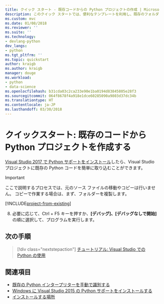 ```yaml
---
title: クイック スタート - 既存コードからの Python プロジェクトの作成 | Microsoft Docs
description: このクイック スタートでは、便利なテンプレートを利用し、既存のフォルダーから Python の Visual Studio プロジェクトを作成します。
ms.custom: mvc
ms.date: 01/08/2018
ms.reviewer: ''
ms.suite: ''
ms.technology:
- devlang-python
dev_langs:
- python
ms.tgt_pltfrm: ''
ms.topic: quickstart
author: kraigb
ms.author: kraigb
manager: douge
ms.workload:
- python
- data-science
ms.openlocfilehash: b31cda03c2ca233e90e1ba0194d83845805e28f3
ms.sourcegitcommit: 064f8678f4a918e1dce60285090a9803d37dc34b
ms.translationtype: HT
ms.contentlocale: ja-JP
ms.lasthandoff: 03/30/2018
---
```

# <a name="quickstart-create-a-python-project-from-existing-code"></a>クイックスタート: 既存のコードから Python プロジェクトを作成する

[Visual Studio 2017 で Python サポートをインストール](installing-python-support-in-visual-studio.md)したら、Visual Studio プロジェクトに既存の Python コードを簡単に取り込むことができます。

> [!Important]
> ここで説明するプロセスでは、元のソース ファイルの移動やコピーは行いません。 コピーで作業する場合は、まず、フォルダーを複製します。

[!INCLUDE[project-from-existing](includes/project-from-existing.md)]

8. 必要に応じて、Ctrl + F5 キーを押すか、**[デバッグ]、[デバッグなしで開始]** の順に選択して、プログラムを実行します。

## <a name="next-steps"></a>次の手順

> [!div class="nextstepaction"]
> [チュートリアル: Visual Studio での Python の使用](tutorial-working-with-python-in-visual-studio-step-01-create-project.md)

## <a name="see-also"></a>関連項目

- [既存の Python インタープリターを手動で識別する](managing-python-environments-in-visual-studio.md#manually-identifying-an-existing-environment)
- [Windows に Visual Studio 2015 の Python サポートをインストールする](installing-python-support-in-visual-studio.md)
- [インストールする場所](installing-python-support-in-visual-studio.md#install-locations)
